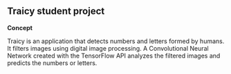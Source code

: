 ## Traicy student project

**Concept**

Traicy is an application that detects numbers and letters formed by humans. It filters images using digital image processing. A Convolutional Neural Network created with the TensorFlow API analyzes the filtered images and predicts the numbers or letters.